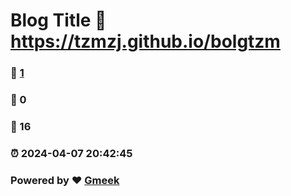 # Blog Title :link: https://tzmzj.github.io/bolgtzm 
### :page_facing_up: [1](https://tzmzj.github.io/bolgtzm/tag.html) 
### :speech_balloon: 0 
### :hibiscus: 16 
### :alarm_clock: 2024-04-07 20:42:45 
### Powered by :heart: [Gmeek](https://github.com/Meekdai/Gmeek)
